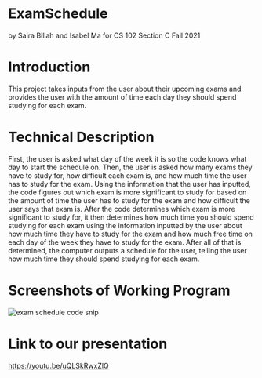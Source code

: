 # ExamSchedule
by Saira Billah and Isabel Ma for CS 102 Section C Fall 2021
# Introduction
This project takes inputs from the user about their upcoming exams and provides the user with the amount of time each day they should spend studying for each exam. 
# Technical Description
First, the user is asked what day of the week it is so the code knows what day to start the schedule on. Then, the user is asked how many exams they have to study for, how difficult each exam is, and how much time the user has to study for the exam. Using the information that the user has inputted, the code figures out which exam is more significant to study for based on the amount of time the user has to study for the exam and how difficult the user says that exam is. After the code determines which exam is more significant to study for, it then determines how much time you should spend studying for each exam using the information inputted by the user about how much time they have to study for the exam and how much free time on each day of the week they have to study for the exam. After all of that is determined, the computer outputs a schedule for the user, telling the user how much time they should spend studying for each exam.
# Screenshots of Working Program
![exam schedule code snip](https://user-images.githubusercontent.com/90729821/146060558-1342323f-6754-46b2-90e2-b78a96ff9166.png)
# Link to our presentation
https://youtu.be/uQLSkRwxZlQ 
